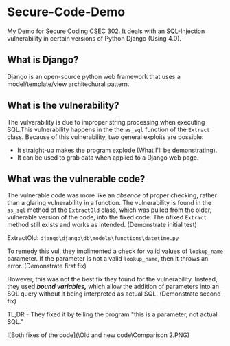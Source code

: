 # Secure-Code-Demo
My Demo for Secure Coding CSEC 302. It deals with an SQL-Injection vulnerability in certain versions of Python Django (Using 4.0).

## What is Django?
Django is an open-source python web framework that uses a model/template/view architechural pattern. 

## What is the vulnerability?
The vulverability is due to improper string processing when executing SQL.This vulnerability happens in the the ```as_sql``` function of the ```Extract``` class. Because of this vulnerability, two general exploits are possible:
+ It straight-up makes the program explode (What I'll be demonstrating).
+ It can be used to grab data when applied to a Django web page.

## What was the vulnerable code?
The vulnerable code was more like an *absence* of proper checking, rather than a glaring vulnerability in a function. The vulnerability is found in the ```as_sql``` method of the ```ExtractOld``` class, which was pulled from the older, vulnerable version of the code, into the fixed code. The nfixed ```Extract``` method still exists and works as intended. (Demonstrate initial test)

ExtractOld: ```django\django\db\models\functions\datetime.py```


To remedy this vul, they implimented a check for valid values of ```lookup_name``` parameter. If the parameter is not a valid ```lookup_name```, then it throws an error. (Demonstrate first fix)

However, this was not the best fix they found for the vulnerability. Instead, they used ***bound variables,*** which allow the addition of parameters into an SQL query without it being interpreted as actual SQL. (Demonstrate second fix)

TL;DR - They fixed it by telling the program "this is a parameter, not actual SQL."

![Both fixes of the code](\Old and new code\Comparison 2.PNG)
